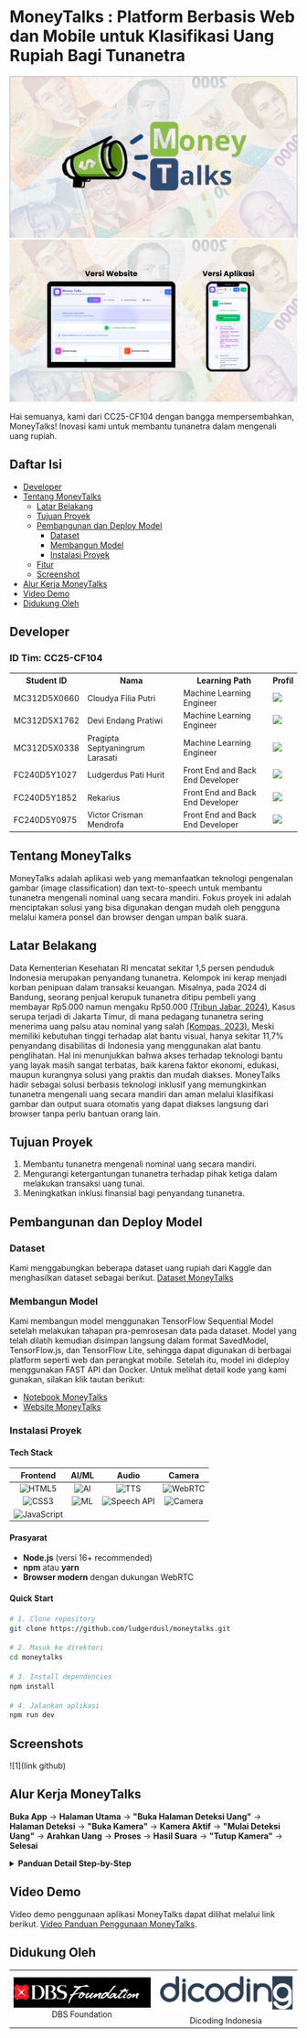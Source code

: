 # MoneyTalks : Platform Berbasis Web dan Mobile untuk Klasifikasi Uang Rupiah Bagi Tunanetra

![Logo MoneyTalks](https://raw.githubusercontent.com/Pragiptalrs/Capstone-MoneyTalks/main/logomoneytalks.png)
![Versi MoneyTalks](https://raw.githubusercontent.com/Pragiptalrs/Capstone-MoneyTalks/main/versimoneytalks.png)

Hai semuanya, kami dari CC25-CF104 dengan bangga mempersembahkan, MoneyTalks! Inovasi kami untuk membantu tunanetra dalam mengenali uang rupiah.

## Daftar Isi

- [Developer](#developer)
- [Tentang MoneyTalks](#tentang-moneytalks)
  - [Latar Belakang](#latar-belakang)
  - [Tujuan Proyek](#tujuan-proyek)
  - [Pembangunan dan Deploy Model](#pembangunan-dan-deploy-model)
    - [Dataset](#dataset)
    - [Membangun Model](#membangun-model)
    - [Instalasi Proyek](#instalasi-proyek)
  - [Fitur](#fitur)
  - [Screenshot](#screenshot)
- [Alur Kerja MoneyTalks](#alur-kerja-moneytalks)
- [Video Demo](#video-demo)
- [Didukung Oleh](#didukung-oleh)

## Developer

<div>
  <h3>ID Tim: CC25-CF104</h3>
  <table>
    <tr>
      <th>Student ID</th>
      <th>Nama</th>
      <th>Learning Path</th>
      <th>Profil</th>
    </tr>
    <tr>
      <td>MC312D5X0660</td>
      <td>Cloudya Filia Putri</td>
      <td>Machine Learning Engineer</td>
      <td>
        <a href="https://www.linkedin.com/in/cloudyafilia/"><img src="https://img.shields.io/badge/linkedin-%230077B5.svg?style=for-the-badge&logo=linkedin&logoColor=white"></a>
      </td>
    </tr>
    <tr>
      <td>MC312D5X1762</td>
      <td>Devi Endang Pratiwi</td>
      <td>Machine Learning Engineer</td>
    <td>
        <a href="https://www.linkedin.com/in/deviendangpratiwi/"><img src="https://img.shields.io/badge/linkedin-%230077B5.svg?style=for-the-badge&logo=linkedin&logoColor=white"></a>
      </td>
    </tr>
    <tr>
      <td>MC312D5X0338</td>
      <td>Pragipta Septyaningrum Larasati</td>
      <td>Machine Learning Engineer</td>
    <td>
        <a href="https://www.linkedin.com/in/pragiptaseptyaningrumlarasati/"><img src="https://img.shields.io/badge/linkedin-%230077B5.svg?style=for-the-badge&logo=linkedin&logoColor=white"></a>
      </td>
    </tr>
    <tr>
      <td>FC240D5Y1027</td>
      <td>Ludgerdus Pati Hurit</td>
      <td>Front End and Back End Developer</td>
 <td>
        <a href="https://www.linkedin.com/in/ludgerdus-pati-hurit-331181266/"><img src="https://img.shields.io/badge/linkedin-%230077B5.svg?style=for-the-badge&logo=linkedin&logoColor=white"></a>
      </td>
    </tr>
    <tr>
      <td>FC240D5Y1852</td>
      <td>Rekarius</td>
      <td>Front End and Back End Developer</td>
   <td>
        <a href="https://www.linkedin.com/in/rekarius/"><img src="https://img.shields.io/badge/linkedin-%230077B5.svg?style=for-the-badge&logo=linkedin&logoColor=white"></a>
      </td>
    </tr>
    <tr>
      <td>FC240D5Y0975</td>
      <td>Victor Crisman Mendrofa</td>
      <td>Front End and Back End Developer</td>
 <td>
        <a href="https://www.linkedin.com/in/victor-crisman-mendrofa-1b2bba275/"><img src="https://img.shields.io/badge/linkedin-%230077B5.svg?style=for-the-badge&logo=linkedin&logoColor=white"></a>
      </td>
    </tr>
  </table>
</div>

## Tentang MoneyTalks

MoneyTalks adalah aplikasi web yang memanfaatkan teknologi pengenalan gambar (image classification) dan text-to-speech untuk membantu tunanetra mengenali nominal uang secara mandiri. Fokus proyek ini adalah menciptakan solusi yang bisa digunakan dengan mudah oleh pengguna melalui kamera ponsel dan browser dengan umpan balik suara.

## Latar Belakang

Data Kementerian Kesehatan RI mencatat sekitar 1,5 persen penduduk Indonesia merupakan penyandang tunanetra. Kelompok ini kerap menjadi korban penipuan dalam transaksi keuangan. Misalnya, pada 2024 di Bandung, seorang penjual kerupuk tunanetra ditipu pembeli yang membayar Rp5.000 namun mengaku Rp50.000 [(Tribun Jabar, 2024).](https://jabar.tribunnews.com/2024/11/06/kisah-pilu-penjual-kerupuk-tunanetra-ditipu-pembeli-bayar-pakai-uang-rp-5-ribu-ngakunya-rp-50-ribu) Kasus serupa terjadi di Jakarta Timur, di mana pedagang tunanetra sering menerima uang palsu atau nominal yang salah [(Kompas, 2023).](https://megapolitan.kompas.com/read/2023/02/22/06261591/kisah-pilu-pedagang-tunanetra-kerap-ditipu-pembeli-yang-bayar-pakai-uang) Meski memiliki kebutuhan tinggi terhadap alat bantu visual, hanya sekitar 11,7% penyandang disabilitas di Indonesia yang menggunakan alat bantu penglihatan. Hal ini menunjukkan bahwa akses terhadap teknologi bantu yang layak masih sangat terbatas, baik karena faktor ekonomi, edukasi, maupun kurangnya solusi yang praktis dan mudah diakses. MoneyTalks hadir sebagai solusi berbasis teknologi inklusif yang memungkinkan tunanetra mengenali uang secara mandiri dan aman melalui klasifikasi gambar dan output suara otomatis yang dapat diakses langsung dari browser tanpa perlu bantuan orang lain.

## Tujuan Proyek

1. Membantu tunanetra mengenali nominal uang secara mandiri.
2. Mengurangi ketergantungan tunanetra terhadap pihak ketiga dalam melakukan transaksi uang tunai.
3. Meningkatkan inklusi finansial bagi penyandang tunanetra.

## Pembangunan dan Deploy Model

### Dataset

Kami menggabungkan beberapa dataset uang rupiah dari Kaggle dan menghasilkan dataset sebagai berikut.
[Dataset MoneyTalks](https://drive.google.com/file/d/1pfp23p8zYdz1zAOaEw4fEYiHFXm4ixvJ/view?usp=sharing)

### Membangun Model

Kami membangun model menggunakan TensorFlow Sequential Model setelah melakukan tahapan pra-pemrosesan data pada dataset. Model yang telah dilatih kemudian disimpan langsung dalam format SavedModel, TensorFlow.js, dan TensorFlow Lite, sehingga dapat digunakan di berbagai platform seperti web dan perangkat mobile. Setelah itu, model ini dideploy menggunakan FAST API dan Docker.
Untuk melihat detail kode yang kami gunakan, silakan klik tautan berikut:

- [Notebook MoneyTalks](https://colab.research.google.com/drive/114lNiIakORxkFqQPaWJayhMHSfSsAAwM#scrollTo=mMLZesHm5F2I)
- [Website MoneyTalks](https://money-talks-final.vercel.app/)

### Instalasi Proyek

</div>

#### Tech Stack

<div>

|                                                   **Frontend**                                                    |                                                      **AI/ML**                                                      |                                                       **Audio**                                                       |                                                  **Camera**                                                  |
| :---------------------------------------------------------------------------------------------------------------: | :-----------------------------------------------------------------------------------------------------------------: | :-------------------------------------------------------------------------------------------------------------------: | :----------------------------------------------------------------------------------------------------------: |
|        ![HTML5](https://img.shields.io/badge/HTML5-E34F26?style=for-the-badge&logo=html5&logoColor=white)         | ![AI](https://img.shields.io/badge/Image_Classification-FF6B6B?style=for-the-badge&logo=tensorflow&logoColor=white) |      ![TTS](https://img.shields.io/badge/Text_to_Speech-4ECDC4?style=for-the-badge&logo=google&logoColor=white)       |    ![WebRTC](https://img.shields.io/badge/WebRTC-333333?style=for-the-badge&logo=webrtc&logoColor=white)     |
|          ![CSS3](https://img.shields.io/badge/CSS3-1572B6?style=for-the-badge&logo=css3&logoColor=white)          |     ![ML](https://img.shields.io/badge/Machine_Learning-FF9500?style=for-the-badge&logo=python&logoColor=white)     | ![Speech API](https://img.shields.io/badge/Web_Speech_API-45B7D1?style=for-the-badge&logo=javascript&logoColor=white) | ![Camera](https://img.shields.io/badge/Camera_Access-96CEB4?style=for-the-badge&logo=camera&logoColor=white) |
| ![JavaScript](https://img.shields.io/badge/JavaScript-F7DF1E?style=for-the-badge&logo=javascript&logoColor=black) |

#### Prasyarat

- **Node.js** (versi 16+ recommended)
- **npm** atau **yarn**
- **Browser modern** dengan dukungan WebRTC

#### Quick Start

```bash
# 1. Clone repository
git clone https://github.com/ludgerdusl/moneytalks.git

# 2. Masuk ke direktori
cd moneytalks

# 3. Install dependencies
npm install

# 4. Jalankan aplikasi
npm run dev
```

## Screenshots

![1](link github)

## Alur Kerja MoneyTalks

</div>

**Buka App** → **Halaman Utama** → **"Buka Halaman Deteksi Uang"** → **Halaman Deteksi** → **"Buka Kamera"** → **Kamera Aktif** → **"Mulai Deteksi Uang"** → **Arahkan Uang** → **Proses** → **Hasil Suara** → **"Tutup Kamera"** → **Selesai**

</div>

<details>
<summary><strong>Panduan Detail Step-by-Step</strong></summary>

<br>

### 1️. **Membuka Aplikasi**

```
Buka aplikasi MoneyTalks atau kunjungi website MoneyTalks
Anda akan masuk ke halaman selamat datang
```

### 2️. **Navigasi ke Halaman Deteksi**

```
Di halaman selamat datang, ucapkan: "Buka Halaman Deteksi Uang"
Sistem akan mengarahkan Anda ke halaman deteksi
```

### 3️. **Mengaktifkan Kamera**

```
Di halaman deteksi uang, ucapkan: "Buka Kamera"
Kamera akan aktif dan siap digunakan
```

### 4️. **Memulai Proses Deteksi**

```
Ucapkan: "Mulai Deteksi Uang"
Arahkan uang kertas pada kamera dengan posisi yang benar
Pastikan uang terlihat jelas dan pencahayaan cukup
```

### 5️. **Menunggu Hasil**

```
Tunggu hingga sistem selesai memproses gambar
Dengarkan output suara yang akan menyebutkan nominal uang
```

### 6️. **Menutup Aplikasi**

```
Setelah selesai, ucapkan: "Tutup Kamera"
Kamera akan tertutup dan proses deteksi berhenti
```

> **Tips Penggunaan Optimal:**
>
> - Pastikan uang kertas dalam kondisi baik dan tidak terlipat
> - Gunakan pencahayaan yang cukup untuk hasil deteksi terbaik
> - Posisikan uang tegak lurus dengan kamera
> - Tunggu sebentar setelah memberikan perintah suara

</details>

## Video Demo

Video demo penggunaan aplikasi MoneyTalks dapat dilihat melalui link berikut. [Video Panduan Penggunaan MoneyTalks](link).

## Didukung Oleh

<table>
  <tr>
    <td align="center">
      <img src="https://raw.githubusercontent.com/Pragiptalrs/Capstone-MoneyTalks/main/logodbs.webp" alt="DBS Foundation" width="320"/><br>DBS Foundation
    </td>
    <td align="center">
      <img src="https://raw.githubusercontent.com/Pragiptalrs/Capstone-MoneyTalks/main/logo_dicoding.png" alt="Dicoding Indonesia" width="320"/><br>Dicoding Indonesia
    </td>
  </tr>
</table>
